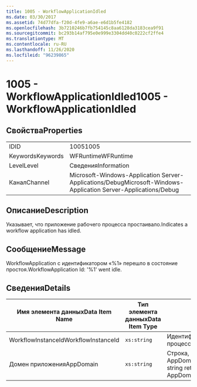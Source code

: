 ```yaml
---
title: 1005 - WorkflowApplicationIdled
ms.date: 03/30/2017
ms.assetid: 74d77dfa-f20d-4fe9-a6ae-e6d1b5fe4182
ms.openlocfilehash: 3b7210246b7fb754145c8aa6128da3183cea9f91
ms.sourcegitcommit: bc293b14af795e0e999e3304dd40c0222cf2ffe4
ms.translationtype: MT
ms.contentlocale: ru-RU
ms.lasthandoff: 11/26/2020
ms.locfileid: "96239865"
---
```

# <a name="1005---workflowapplicationidled"></a><span data-ttu-id="4d3ed-102">1005 - WorkflowApplicationIdled</span><span class="sxs-lookup"><span data-stu-id="4d3ed-102">1005 - WorkflowApplicationIdled</span></span>

## <a name="properties"></a><span data-ttu-id="4d3ed-103">Свойства</span><span class="sxs-lookup"><span data-stu-id="4d3ed-103">Properties</span></span>  
  
|||  
|-|-|  
|<span data-ttu-id="4d3ed-104">ID</span><span class="sxs-lookup"><span data-stu-id="4d3ed-104">ID</span></span>|<span data-ttu-id="4d3ed-105">1005</span><span class="sxs-lookup"><span data-stu-id="4d3ed-105">1005</span></span>|  
|<span data-ttu-id="4d3ed-106">Keywords</span><span class="sxs-lookup"><span data-stu-id="4d3ed-106">Keywords</span></span>|<span data-ttu-id="4d3ed-107">WFRuntime</span><span class="sxs-lookup"><span data-stu-id="4d3ed-107">WFRuntime</span></span>|  
|<span data-ttu-id="4d3ed-108">Level</span><span class="sxs-lookup"><span data-stu-id="4d3ed-108">Level</span></span>|<span data-ttu-id="4d3ed-109">Сведения</span><span class="sxs-lookup"><span data-stu-id="4d3ed-109">Information</span></span>|  
|<span data-ttu-id="4d3ed-110">Канал</span><span class="sxs-lookup"><span data-stu-id="4d3ed-110">Channel</span></span>|<span data-ttu-id="4d3ed-111">Microsoft-Windows-Application Server-Applications/Debug</span><span class="sxs-lookup"><span data-stu-id="4d3ed-111">Microsoft-Windows-Application Server-Applications/Debug</span></span>|  
  
## <a name="description"></a><span data-ttu-id="4d3ed-112">Описание</span><span class="sxs-lookup"><span data-stu-id="4d3ed-112">Description</span></span>  

 <span data-ttu-id="4d3ed-113">Указывает, что приложение рабочего процесса простаивало.</span><span class="sxs-lookup"><span data-stu-id="4d3ed-113">Indicates a workflow application has idled.</span></span>  
  
## <a name="message"></a><span data-ttu-id="4d3ed-114">Сообщение</span><span class="sxs-lookup"><span data-stu-id="4d3ed-114">Message</span></span>  

 <span data-ttu-id="4d3ed-115">WorkflowApplication с идентификатором «%1» перешло в состояние простоя.</span><span class="sxs-lookup"><span data-stu-id="4d3ed-115">WorkflowApplication Id: '%1' went idle.</span></span>  
  
## <a name="details"></a><span data-ttu-id="4d3ed-116">Сведения</span><span class="sxs-lookup"><span data-stu-id="4d3ed-116">Details</span></span>  
  
|<span data-ttu-id="4d3ed-117">Имя элемента данных</span><span class="sxs-lookup"><span data-stu-id="4d3ed-117">Data Item Name</span></span>|<span data-ttu-id="4d3ed-118">Тип элемента данных</span><span class="sxs-lookup"><span data-stu-id="4d3ed-118">Data Item Type</span></span>|<span data-ttu-id="4d3ed-119">Описание</span><span class="sxs-lookup"><span data-stu-id="4d3ed-119">Description</span></span>|  
|--------------------|--------------------|-----------------|  
|<span data-ttu-id="4d3ed-120">WorkflowInstanceId</span><span class="sxs-lookup"><span data-stu-id="4d3ed-120">WorkflowInstanceId</span></span>|`xs:string`|<span data-ttu-id="4d3ed-121">Идентификатор приложения рабочего процесса</span><span class="sxs-lookup"><span data-stu-id="4d3ed-121">The workflow application id</span></span>|  
|<span data-ttu-id="4d3ed-122">Домен приложения</span><span class="sxs-lookup"><span data-stu-id="4d3ed-122">AppDomain</span></span>|`xs:string`|<span data-ttu-id="4d3ed-123">Строка, возвращаемая AppDomain.CurrentDomain.FriendlyName.</span><span class="sxs-lookup"><span data-stu-id="4d3ed-123">The string returned by AppDomain.CurrentDomain.FriendlyName.</span></span>|
